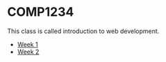 # COMP1234

This class is called introduction to web development.

- [Week 1](./week-1/)
- [Week 2](./week-2/)

